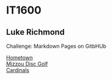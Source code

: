 # IT1600
## Luke Richmond
Challenge: Markdown Pages on GitbHUb

[Hometown](Hometown.md)
<br>
[Mizzou Disc Golf](DiscGolf.md)
<br>
[Cardinals](Cardinals.md)
